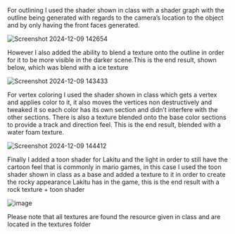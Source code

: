 For outlining I used the shader shown in class with a shader graph with the outline being generated with regards to the camera’s location to the object and by only having the front faces generated.

![Screenshot 2024-12-09 142654](https://github.com/user-attachments/assets/63edb114-a11c-4f7f-9ff5-1923c793476b)


However I also added the ability to blend a texture onto the outline in order for it to be more visible in the darker scene.This is the end result, shown below, which was blend with a ice texture 

![Screenshot 2024-12-09 143433](https://github.com/user-attachments/assets/50bf848a-dd5e-41f0-81c8-e2c1076e1cdb)


For vertex coloring I used the shader shown in class which gets a vertex and applies color to it, it also moves the vertices non destructively  and tweaked it so each color has its own section 
and didn’t interfere with the other sections. There is also a texture blended onto the base color sections to provide a track and direction feel. This is the end result, blended with a water foam texture.

![Screenshot 2024-12-09 144412](https://github.com/user-attachments/assets/88785f36-5e84-4249-8cdd-28d419d88285)


Finally I added a toon shader for Lakitu and the light in order to still have the cartoon feel that is commonly in mario games, in this case I used the toon shader shown in class as a base and added a texture to it in order to create the rocky appearance Lakitu has in the game, this is the end result with a rock texture + toon shader

![image](https://github.com/user-attachments/assets/466bd6f7-0b9a-4b9d-880e-78c215d4b569)



Please note that all textures are found the resource given in class and are located in the textures folder 

